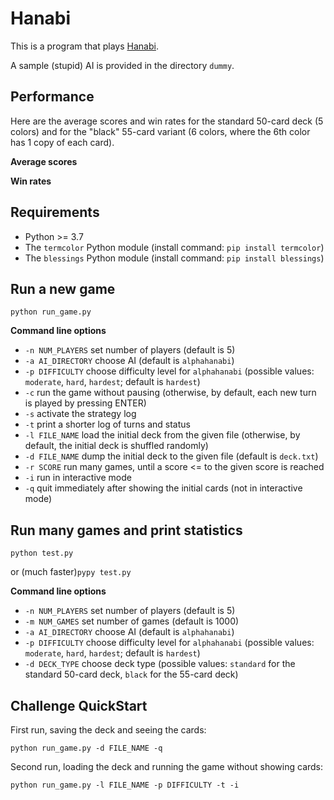 Hanabi
=====================

This is a program that plays [Hanabi](https://boardgamegeek.com/boardgame/98778/hanabi).

A sample (stupid) AI is provided in the directory `dummy`.


Performance
---------------------

Here are the average scores and win rates for the standard 50-card deck (5 colors) and for the "black" 55-card variant (6 colors, where the 6th color has 1 copy of each card).

**Average scores**



**Win rates**



Requirements
---------------------
* Python >= 3.7
* The `termcolor` Python module (install command: `pip install termcolor`)
* The `blessings` Python module (install command: `pip install blessings`)

Run a new game
---------------------
`python run_game.py`

**Command line options**
* `-n NUM_PLAYERS` set number of players (default is 5)
* `-a AI_DIRECTORY` choose AI (default is `alphahanabi`)
* `-p DIFFICULTY` choose difficulty level for `alphahanabi` (possible values: `moderate`, `hard`, `hardest`; default is `hardest`)
* `-c` run the game without pausing (otherwise, by default, each new turn is played by pressing ENTER)
* `-s` activate the strategy log
* `-t` print a shorter log of turns and status
* `-l FILE_NAME` load the initial deck from the given file (otherwise, by default, the initial deck is shuffled randomly)
* `-d FILE_NAME` dump the initial deck to the given file (default is `deck.txt`)
* `-r SCORE` run many games, until a score <= to the given score is reached
* `-i` run in interactive mode
* `-q` quit immediately after showing the initial cards (not in interactive mode)



Run many games and print statistics
---------------------
`python test.py`

or (much faster)`pypy test.py`

**Command line options**
* `-n NUM_PLAYERS` set number of players (default is 5)
* `-m NUM_GAMES` set number of games (default is 1000)
* `-a AI_DIRECTORY` choose AI (default is `alphahanabi`)
* `-p DIFFICULTY` choose difficulty level for `alphahanabi` (possible values: `moderate`, `hard`, `hardest`; default is `hardest`)
* `-d DECK_TYPE` choose deck type (possible values: `standard` for the standard 50-card deck, `black` for the 55-card deck)



Challenge QuickStart
---------------------
First run, saving the deck and seeing the cards:

`python run_game.py -d FILE_NAME -q`

Second run, loading the deck and running the game without showing cards:

`python run_game.py -l FILE_NAME -p DIFFICULTY -t -i`
